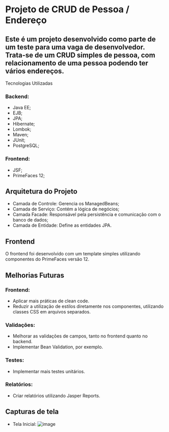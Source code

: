 # Projeto de CRUD de Pessoa / Endereço

## Este é um projeto desenvolvido como parte de um teste para uma vaga de desenvolvedor. Trata-se de um CRUD simples de pessoa, com relacionamento de uma pessoa podendo ter vários endereços.
Tecnologias Utilizadas

### Backend:
  - Java EE;
  - EJB;
  - JPA;
  - Hibernate;
  - Lombok;
  - Maven;
  - JUnit;
  - PostgreSQL;

### Frontend:
  - JSF;
  - PrimeFaces 12;

## Arquitetura do Projeto

  - Camada de Controle: Gerencia os ManagedBeans;
  - Camada de Serviço: Contém a lógica de negócios;
  - Camada Facade: Responsável pela persistência e comunicação com o banco de dados;
  - Camada de Entidade: Define as entidades JPA.

## Frontend

O frontend foi desenvolvido com um template simples utilizando componentes do PrimeFaces versão 12.

## Melhorias Futuras

### Frontend:
  - Aplicar mais práticas de clean code.
  - Reduzir a utilização de estilos diretamente nos componentes, utilizando classes CSS em arquivos separados.

### Validações:
  - Melhorar as validações de campos, tanto no frontend quanto no backend.
  - Implementar Bean Validation, por exemplo.

### Testes:
  - Implementar mais testes unitários.

### Relatórios:
  - Criar relatórios utilizando Jasper Reports.

## Capturas de tela
  - Tela Inicial:
![image](https://github.com/user-attachments/assets/1c71222a-2781-49ed-b09e-955dd2abc4e3)

